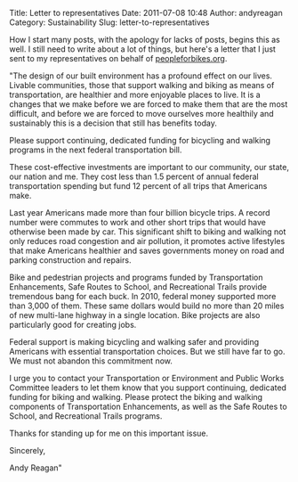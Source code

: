 Title: Letter to representatives
Date: 2011-07-08 10:48
Author: andyreagan
Category: Sustainability
Slug: letter-to-representatives

How I start many posts, with the apology for lacks of posts, begins this
as well. I still need to write about a lot of things, but here's a
letter that I just sent to my representatives on behalf of
[peopleforbikes.org](http://peopleforbikes.org).

"The design of our built environment has a profound effect on our lives.
Livable communities, those that support walking and biking as means of
transportation, are healthier and more enjoyable places to live. It is a
changes that we make before we are forced to make them that are the most
difficult, and before we are forced to move ourselves more healthily and
sustainably this is a decision that still has benefits today.

Please support continuing, dedicated funding for bicycling and walking
programs in the next federal transportation bill.

These cost-effective investments are important to our community, our
state, our nation and me. They cost less than 1.5 percent of annual
federal transportation spending but fund 12 percent of all trips that
Americans make.

Last year Americans made more than four billion bicycle trips. A record
number were commutes to work and other short trips that would have
otherwise been made by car. This significant shift to biking and walking
not only reduces road congestion and air pollution, it promotes active
lifestyles that make Americans healthier and saves governments money on
road and parking construction and repairs.

Bike and pedestrian projects and programs funded by Transportation
Enhancements, Safe Routes to School, and Recreational Trails provide
tremendous bang for each buck. In 2010, federal money supported more
than 3,000 of them. These same dollars would build no more than 20 miles
of new multi-lane highway in a single location. Bike projects are also
particularly good for creating jobs.

Federal support is making bicycling and walking safer and providing
Americans with essential transportation choices. But we still have far
to go. We must not abandon this commitment now.

I urge you to contact your Transportation or Environment and Public
Works Committee leaders to let them know that you support continuing,
dedicated funding for biking and walking. Please protect the biking and
walking components of Transportation Enhancements, as well as the Safe
Routes to School, and Recreational Trails programs.

Thanks for standing up for me on this important issue.

Sincerely,

Andy Reagan"
